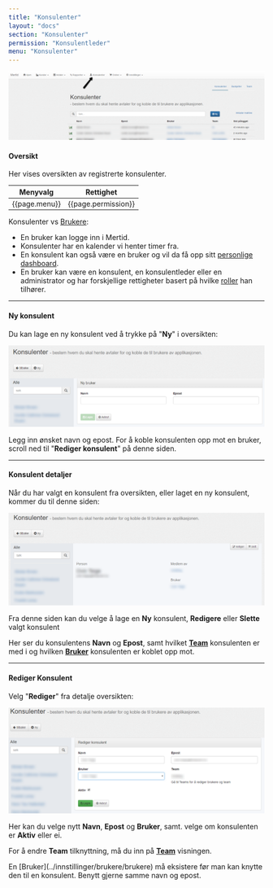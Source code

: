 ```yaml
---
title: "Konsulenter"
layout: "docs"
section: "Konsulenter"
permission: "Konsulentleder"
menu: "Konsulenter"
---
```


![](img/konsulenter_oversikt.png)

#### Oversikt

Her vises oversikten av registrerte konsulenter.


| Menyvalg      | Rettighet           |
|---------------|---------------------|
| {{page.menu}} | {{page.permission}} |

Konsulenter vs [Brukere](../innstillinger/brukere/brukere):

 - En bruker kan logge inn i Mertid.
 - Konsulenter har en kalender vi henter timer fra.
 - En konsulent kan også være en bruker og vil da få opp sitt [personlige dashboard](../introduksjon/dashboard).
 - En bruker kan være en konsulent, en konsulentleder eller en administrator og har forskjellige rettigheter basert på hvilke [roller](../innstillinger/brukere/roller) han tilhører.

---------

#### Ny konsulent

Du kan lage en ny konsulent ved å trykke på "__Ny__" i oversikten:

![](img/konsulenter_nykonsulent.png)

Legg inn ønsket navn og epost. For å koble konsulenten opp mot en bruker, scroll ned til "__Rediger konsulent__" på denne siden.

--------

#### Konsulent detaljer

Når du har valgt en konsulent fra oversikten, eller laget en ny konsulent, kommer du til denne siden:

![](img/konsulenter_detaljer.png)

Fra denne siden kan du velge å lage en __Ny__ konsulent, __Redigere__ eller __Slette__ valgt konsulent

Her ser du konsulentens __Navn__ og __Epost__, samt hvilket __[Team](teams)__ konsulenten er med i og hvilken __[Bruker](../innstillinger/brukere/brukere)__ konsulenten er koblet opp mot.

-------

#### Rediger Konsulent

Velg "__Rediger__" fra detalje oversikten:

![](img/konsulenter_rediger.png)

Her kan du velge nytt __Navn__, __Epost__ og __Bruker__, samt. velge om konsulenten er __Aktiv__ eller ei.

For å endre __Team__ tilknyttning, må du inn på __[Team](teams)__ visningen.

<p class="note--warning" markdown="1">
En [Bruker](../innstillinger/brukere/brukere) må eksistere før man kan knytte den til en konsulent.
Benytt gjerne samme navn og epost.
</p>